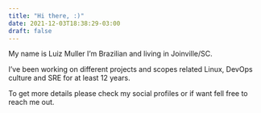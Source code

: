 ```yaml
---
title: "Hi there, :)"
date: 2021-12-03T18:38:29-03:00
draft: false
---
```


My name is Luiz Muller I’m Brazilian and living in Joinville/SC.

I’ve been working on different projects and scopes related Linux, DevOps culture and SRE for at least 12 years.

To get more details please check my social profiles or if want fell free to reach me out.
